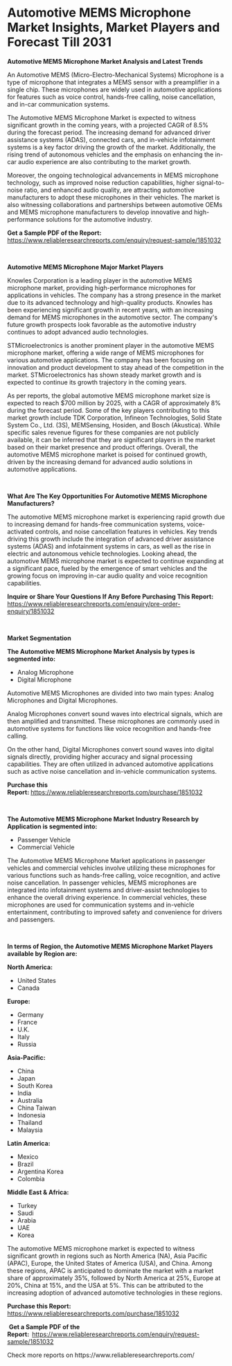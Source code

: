 <p><h1>Automotive MEMS Microphone Market Insights, Market Players and Forecast Till 2031</h1></p><p><strong>Automotive MEMS Microphone Market Analysis and Latest Trends</strong></p>
<p><p>An Automotive MEMS (Micro-Electro-Mechanical Systems) Microphone is a type of microphone that integrates a MEMS sensor with a preamplifier in a single chip. These microphones are widely used in automotive applications for features such as voice control, hands-free calling, noise cancellation, and in-car communication systems.</p><p>The Automotive MEMS Microphone Market is expected to witness significant growth in the coming years, with a projected CAGR of 8.5% during the forecast period. The increasing demand for advanced driver assistance systems (ADAS), connected cars, and in-vehicle infotainment systems is a key factor driving the growth of the market. Additionally, the rising trend of autonomous vehicles and the emphasis on enhancing the in-car audio experience are also contributing to the market growth.</p><p>Moreover, the ongoing technological advancements in MEMS microphone technology, such as improved noise reduction capabilities, higher signal-to-noise ratio, and enhanced audio quality, are attracting automotive manufacturers to adopt these microphones in their vehicles. The market is also witnessing collaborations and partnerships between automotive OEMs and MEMS microphone manufacturers to develop innovative and high-performance solutions for the automotive industry.</p></p>
<p><strong>Get a Sample PDF of the Report:&nbsp;</strong> <a href="https://www.reliableresearchreports.com/enquiry/request-sample/1851032">https://www.reliableresearchreports.com/enquiry/request-sample/1851032</a></p>
<p>&nbsp;</p>
<p><strong>Automotive MEMS Microphone Major Market Players</strong></p>
<p><p>Knowles Corporation is a leading player in the automotive MEMS microphone market, providing high-performance microphones for applications in vehicles. The company has a strong presence in the market due to its advanced technology and high-quality products. Knowles has been experiencing significant growth in recent years, with an increasing demand for MEMS microphones in the automotive sector. The company's future growth prospects look favorable as the automotive industry continues to adopt advanced audio technologies.</p><p>STMicroelectronics is another prominent player in the automotive MEMS microphone market, offering a wide range of MEMS microphones for various automotive applications. The company has been focusing on innovation and product development to stay ahead of the competition in the market. STMicroelectronics has shown steady market growth and is expected to continue its growth trajectory in the coming years.</p><p>As per reports, the global automotive MEMS microphone market size is expected to reach $700 million by 2025, with a CAGR of approximately 8% during the forecast period. Some of the key players contributing to this market growth include TDK Corporation, Infineon Technologies, Solid State System Co., Ltd. (3S), MEMSensing, Hosiden, and Bosch (Akustica). While specific sales revenue figures for these companies are not publicly available, it can be inferred that they are significant players in the market based on their market presence and product offerings. Overall, the automotive MEMS microphone market is poised for continued growth, driven by the increasing demand for advanced audio solutions in automotive applications.</p></p>
<p>&nbsp;</p>
<p><strong>What Are The Key Opportunities For Automotive MEMS Microphone Manufacturers?</strong></p>
<p><p>The automotive MEMS microphone market is experiencing rapid growth due to increasing demand for hands-free communication systems, voice-activated controls, and noise cancellation features in vehicles. Key trends driving this growth include the integration of advanced driver assistance systems (ADAS) and infotainment systems in cars, as well as the rise in electric and autonomous vehicle technologies. Looking ahead, the automotive MEMS microphone market is expected to continue expanding at a significant pace, fueled by the emergence of smart vehicles and the growing focus on improving in-car audio quality and voice recognition capabilities.</p></p>
<p><strong>Inquire or Share Your Questions If Any Before Purchasing This Report:</strong> <a href="https://www.reliableresearchreports.com/enquiry/pre-order-enquiry/1851032">https://www.reliableresearchreports.com/enquiry/pre-order-enquiry/1851032</a></p>
<p>&nbsp;</p>
<p><strong>Market Segmentation</strong></p>
<p><strong>The Automotive MEMS Microphone Market Analysis by types is segmented into:</strong></p>
<p><ul><li>Analog Microphone</li><li>Digital Microphone</li></ul></p>
<p><p>Automotive MEMS Microphones are divided into two main types: Analog Microphones and Digital Microphones. </p><p>Analog Microphones convert sound waves into electrical signals, which are then amplified and transmitted. These microphones are commonly used in automotive systems for functions like voice recognition and hands-free calling. </p><p>On the other hand, Digital Microphones convert sound waves into digital signals directly, providing higher accuracy and signal processing capabilities. They are often utilized in advanced automotive applications such as active noise cancellation and in-vehicle communication systems.</p></p>
<p><strong>Purchase this Report:&nbsp;</strong><a href="https://www.reliableresearchreports.com/purchase/1851032">https://www.reliableresearchreports.com/purchase/1851032</a></p>
<p>&nbsp;</p>
<p><strong>The Automotive MEMS Microphone Market Industry Research by Application is segmented into:</strong></p>
<p><ul><li>Passenger Vehicle</li><li>Commercial Vehicle</li></ul></p>
<p><p>The Automotive MEMS Microphone Market applications in passenger vehicles and commercial vehicles involve utilizing these microphones for various functions such as hands-free calling, voice recognition, and active noise cancellation. In passenger vehicles, MEMS microphones are integrated into infotainment systems and driver-assist technologies to enhance the overall driving experience. In commercial vehicles, these microphones are used for communication systems and in-vehicle entertainment, contributing to improved safety and convenience for drivers and passengers.</p></p>
<p>&nbsp;</p>
<p><strong>In terms of Region, the Automotive MEMS Microphone Market Players available by Region are:</strong></p>
<p>
    <p> <strong> North America: </strong>
        <ul>
            <li>United States</li>
            <li>Canada</li>
        </ul>
        </p> 
    <p> <strong> Europe: </strong>
        <ul>
            <li>Germany</li>
            <li>France</li>
            <li>U.K.</li>
            <li>Italy</li>
            <li>Russia</li>
        </ul>
        </p> 
    <p> <strong> Asia-Pacific: </strong>
        <ul>
            <li>China</li>
            <li>Japan</li>
            <li>South Korea</li>
            <li>India</li>
            <li>Australia</li>
            <li>China Taiwan</li>
            <li>Indonesia</li>
            <li>Thailand</li>
            <li>Malaysia</li>
        </ul>
        </p> 
    <p> <strong> Latin America: </strong>
        <ul>
            <li>Mexico</li>
            <li>Brazil</li>
            <li>Argentina Korea</li>
            <li>Colombia</li>
        </ul>
        </p> 
    <p> <strong> Middle East & Africa: </strong>
        <ul>
            <li>Turkey</li>
            <li>Saudi</li>
            <li>Arabia</li>
            <li>UAE</li>
            <li>Korea</li>
        </ul>
    </p>
    </p>
<p><p>The automotive MEMS microphone market is expected to witness significant growth in regions such as North America (NA), Asia Pacific (APAC), Europe, the United States of America (USA), and China. Among these regions, APAC is anticipated to dominate the market with a market share of approximately 35%, followed by North America at 25%, Europe at 20%, China at 15%, and the USA at 5%. This can be attributed to the increasing adoption of advanced automotive technologies in these regions.</p></p>
<p><strong>Purchase this Report: </strong><a href="https://www.reliableresearchreports.com/purchase/1851032">https://www.reliableresearchreports.com/purchase/1851032</a></p>
<p>&nbsp;<strong>Get a Sample PDF of the Report:&nbsp;&nbsp;</strong><a href="https://www.reliableresearchreports.com/enquiry/request-sample/1851032">https://www.reliableresearchreports.com/enquiry/request-sample/1851032</a></p>
<p><strong></strong></p>
<p>Check more reports on https://www.reliableresearchreports.com/</p>